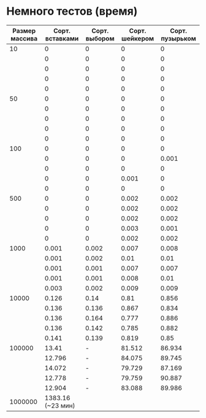 # Немного тестов (время) 
| Размер массива | Сорт. вставками    | Сорт. выбором    | Сорт. шейкером    | Сорт. пузырьком    |
|----------------|--------------------|------------------|-------------------|--------------------| 
| 10             | 0                  | 0                | 0                 | 0                  |
|                | 0                  | 0                | 0                 | 0                  |
|                | 0                  | 0                | 0                 | 0                  |
|                | 0                  | 0                | 0                 | 0                  |
|                | 0                  | 0                | 0                 | 0                  |
| 50             | 0                  | 0                | 0                 | 0                  |
|                | 0                  | 0                | 0                 | 0                  |
|                | 0                  | 0                | 0                 | 0                  |
|                | 0                  | 0                | 0                 | 0                  |
|                | 0                  | 0                | 0                 | 0                  |
| 100            | 0                  | 0                | 0                 | 0                  |
|                | 0                  | 0                | 0                 | 0.001              |
|                | 0                  | 0                | 0                 | 0                  |
|                | 0                  | 0                | 0.001             | 0                  |
|                | 0                  | 0                | 0                 | 0                  |
| 500            | 0                  | 0                | 0.002             | 0.002              |
|                | 0                  | 0                | 0.002             | 0.002              |
|                | 0                  | 0                | 0.002             | 0.002              |
|                | 0                  | 0                | 0.003             | 0.001              |
|                | 0                  | 0                | 0.002             | 0.002              |
|1000            | 0.001              | 0.002            | 0.007             | 0.008              |
|                | 0.001              | 0.002            | 0.01              | 0.01               |
|                | 0.001              | 0.001            | 0.007             | 0.007              |
|                | 0.001              | 0.001            | 0.008             | 0.01               |
|                | 0.003              | 0.002            | 0.009             | 0.009              |
|10000           | 0.126              | 0.14             | 0.81              | 0.856              |
|                | 0.136              | 0.136            | 0.867             | 0.834              |
|                | 0.136              | 0.164            | 0.777             | 0.886              |
|                | 0.136              | 0.142            | 0.785             | 0.882              |
|                | 0.141              | 0.139            | 0.819             | 0.85               |
|100000          | 13.41              | -                | 81.512            | 86.934             |
|                | 12.796             | -                | 84.075            | 89.745             |
|                | 14.072             | -                | 79.729            | 87.169             |
|                | 12.778             | -                | 79.759            | 90.887             |
|                | 12.904             | -                | 83.088            | 89.986             |
|1000000         | 1383.16 (~23 мин)  |                  |                   |                    |
